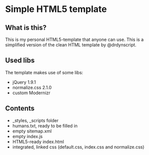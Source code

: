 # Simple HTML5 template

## What is this?
This is my personal HTML5-template that anyone can use. This is a simplified version of the clean HTML template by @drdynscript.

## Used libs
The template makes use of some libs:
* jQuery 1.9.1
* normalize.css 2.1.0
* custom Modernizr

## Contents
* _styles, _scripts folder
* humans.txt, ready to be filled in
* empty sitemap.xml
* empty index.js
* HTML5-ready index.html
* integrated, linked css (default.css, index.css and normalize.css)

